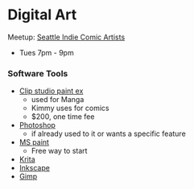 # Digital Art

Meetup: [Seattle Indie Comic Artists](https://www.meetup.com/sicaga/)

- Tues 7pm - 9pm
    
### Software Tools

- [Clip studio paint ex](https://www.clipstudio.net/en/)
    - used for Manga
    - Kimmy uses for comics
    - $200, one time fee
- [Photoshop](https://www.adobe.com/products/photoshop.html)
    - if already used to it or wants a specific feature
- [MS paint](https://en.wikipedia.org/wiki/Microsoft_Paint)
    - Free way to start
- [Krita](https://krita.org/en/)
- [Inkscape](https://inkscape.org/)
- [Gimp](https://www.gimp.org/)

